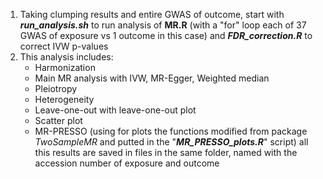 1. Taking clumping results and entire GWAS of outcome, start with ***run_analysis.sh*** to run analysis of **MR.R** (with a "for" loop each of 37 GWAS of exposure vs 1 outcome in this case) and ***FDR_correction.R*** to correct IVW p-values 
2. This analysis includes:
   - Harmonization
   - Main MR analysis with IVW, MR-Egger, Weighted median
   - Pleiotropy
   - Heterogeneity
   - Leave-one-out with leave-one-out plot
   - Scatter plot
   - MR-PRESSO (using for plots the functions modified from package *TwoSampleMR* and putted in the "***MR_PRESSO_plots.R***" script)
   all this results are saved in files in the same folder, named with the accession number of exposure and outcome
   
